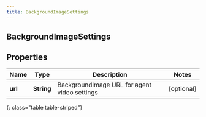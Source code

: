 ```yaml
---
title: BackgroundImageSettings
---
```

## BackgroundImageSettings


## Properties

| Name | Type | Description | Notes |
| ------------ | ------------- | ------------- | ------------- |
| **url** | <!----><!---->**String**<!----> | BackgroundImage URL for agent video settings |  [optional] |
{: class="table table-striped"}



